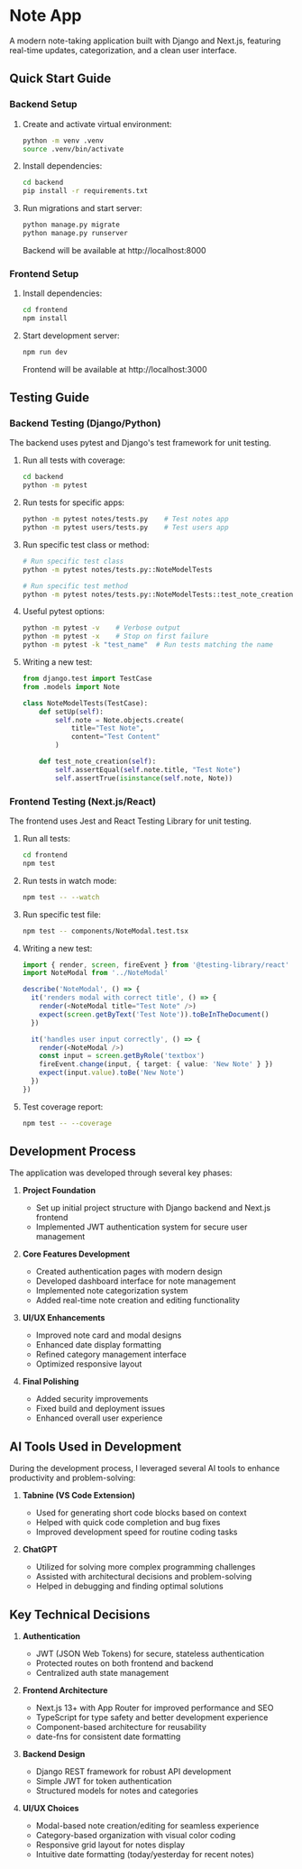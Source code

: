 # Note App

A modern note-taking application built with Django and Next.js, featuring real-time updates, categorization, and a clean user interface.

## Quick Start Guide

### Backend Setup
1. Create and activate virtual environment:
   ```bash
   python -m venv .venv
   source .venv/bin/activate
   ```

2. Install dependencies:
   ```bash
   cd backend
   pip install -r requirements.txt
   ```

3. Run migrations and start server:
   ```bash
   python manage.py migrate
   python manage.py runserver
   ```
   Backend will be available at http://localhost:8000

### Frontend Setup
1. Install dependencies:
   ```bash
   cd frontend
   npm install
   ```

2. Start development server:
   ```bash
   npm run dev
   ```
   Frontend will be available at http://localhost:3000

## Testing Guide

### Backend Testing (Django/Python)
The backend uses pytest and Django's test framework for unit testing.

1. Run all tests with coverage:
   ```bash
   cd backend
   python -m pytest
   ```

2. Run tests for specific apps:
   ```bash
   python -m pytest notes/tests.py    # Test notes app
   python -m pytest users/tests.py    # Test users app
   ```

3. Run specific test class or method:
   ```bash
   # Run specific test class
   python -m pytest notes/tests.py::NoteModelTests

   # Run specific test method
   python -m pytest notes/tests.py::NoteModelTests::test_note_creation
   ```

4. Useful pytest options:
   ```bash
   python -m pytest -v    # Verbose output
   python -m pytest -x    # Stop on first failure
   python -m pytest -k "test_name"  # Run tests matching the name
   ```

5. Writing a new test:
   ```python
   from django.test import TestCase
   from .models import Note
   
   class NoteModelTests(TestCase):
       def setUp(self):
           self.note = Note.objects.create(
               title="Test Note",
               content="Test Content"
           )
   
       def test_note_creation(self):
           self.assertEqual(self.note.title, "Test Note")
           self.assertTrue(isinstance(self.note, Note))
   ```

### Frontend Testing (Next.js/React)
The frontend uses Jest and React Testing Library for unit testing.

1. Run all tests:
   ```bash
   cd frontend
   npm test
   ```

2. Run tests in watch mode:
   ```bash
   npm test -- --watch
   ```

3. Run specific test file:
   ```bash
   npm test -- components/NoteModal.test.tsx
   ```

4. Writing a new test:
   ```typescript
   import { render, screen, fireEvent } from '@testing-library/react'
   import NoteModal from '../NoteModal'
   
   describe('NoteModal', () => {
     it('renders modal with correct title', () => {
       render(<NoteModal title="Test Note" />)
       expect(screen.getByText('Test Note')).toBeInTheDocument()
     })
   
     it('handles user input correctly', () => {
       render(<NoteModal />)
       const input = screen.getByRole('textbox')
       fireEvent.change(input, { target: { value: 'New Note' } })
       expect(input.value).toBe('New Note')
     })
   })
   ```

5. Test coverage report:
   ```bash
   npm test -- --coverage
   ```

## Development Process

The application was developed through several key phases:

1. **Project Foundation**
   - Set up initial project structure with Django backend and Next.js frontend
   - Implemented JWT authentication system for secure user management

2. **Core Features Development**
   - Created authentication pages with modern design
   - Developed dashboard interface for note management
   - Implemented note categorization system
   - Added real-time note creation and editing functionality

3. **UI/UX Enhancements**
   - Improved note card and modal designs
   - Enhanced date display formatting
   - Refined category management interface
   - Optimized responsive layout

4. **Final Polishing**
   - Added security improvements
   - Fixed build and deployment issues
   - Enhanced overall user experience

## AI Tools Used in Development

During the development process, I leveraged several AI tools to enhance productivity and problem-solving:

1. **Tabnine (VS Code Extension)**
   - Used for generating short code blocks based on context
   - Helped with quick code completion and bug fixes
   - Improved development speed for routine coding tasks

2. **ChatGPT**
   - Utilized for solving more complex programming challenges
   - Assisted with architectural decisions and problem-solving
   - Helped in debugging and finding optimal solutions

## Key Technical Decisions

1. **Authentication**
   - JWT (JSON Web Tokens) for secure, stateless authentication
   - Protected routes on both frontend and backend
   - Centralized auth state management

2. **Frontend Architecture**
   - Next.js 13+ with App Router for improved performance and SEO
   - TypeScript for type safety and better development experience
   - Component-based architecture for reusability
   - date-fns for consistent date formatting

3. **Backend Design**
   - Django REST framework for robust API development
   - Simple JWT for token authentication
   - Structured models for notes and categories

4. **UI/UX Choices**
   - Modal-based note creation/editing for seamless experience
   - Category-based organization with visual color coding
   - Responsive grid layout for notes display
   - Intuitive date formatting (today/yesterday for recent notes)